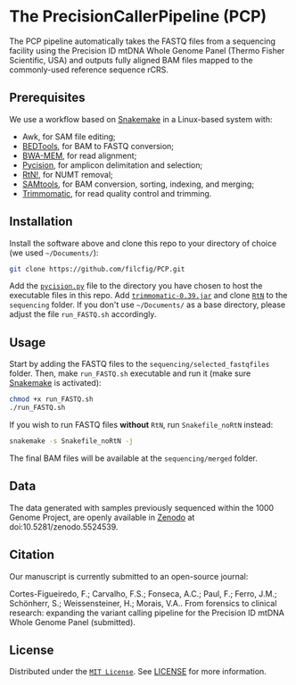 # The PrecisionCallerPipeline (PCP)

The PCP pipeline automatically takes the FASTQ files from a sequencing facility using the Precision ID mtDNA Whole Genome Panel (Thermo Fisher Scientific, USA) and outputs fully aligned BAM files mapped to the commonly-used reference sequence rCRS.

## Prerequisites

We use a workflow based on [Snakemake](https://snakemake.readthedocs.io/en/stable/) in a Linux-based system with:
- Awk, for SAM file editing;
- [BEDTools](https://bedtools.readthedocs.io/en/latest/), for BAM to FASTQ conversion;
- [BWA-MEM](https://github.com/lh3/bwa), for read alignment;
- [Pycision](https://github.com/Ahhgust/Pycision), for amplicon delimitation and selection;
- [RtN!](https://github.com/Ahhgust/RtN), for NUMT removal;
- [SAMtools](https://github.com/samtools/samtools), for BAM conversion, sorting, indexing, and merging;
- [Trimmomatic](https://github.com/usadellab/Trimmomatic), for read quality control and trimming.

## Installation

Install the software above and clone this repo to your directory of choice (we used `~/Documents/`): 

```bash
git clone https://github.com/filcfig/PCP.git
```

Add the [`pycision.py`](https://github.com/Ahhgust/Pycision) file to the directory you have chosen to host the executable files in this repo. Add [`trimmomatic-0.39.jar`](https://github.com/usadellab/Trimmomatic) and clone [`RtN`](https://github.com/Ahhgust/RtN) to the `sequencing` folder. If you don't use `~/Documents/` as a base directory, please adjust the file `run_FASTQ.sh` accordingly.

## Usage

Start by adding the FASTQ files to the `sequencing/selected_fastqfiles` folder. Then, make `run_FASTQ.sh` executable and run it (make sure [Snakemake](https://snakemake.readthedocs.io/en/stable/) is activated):

```bash
chmod +x run_FASTQ.sh
./run_FASTQ.sh
```

If you wish to run FASTQ files **without** `RtN`, run `Snakefile_noRtN` instead:
```bash
snakemake -s Snakefile_noRtN -j
```
The final BAM files will be available at the `sequencing/merged` folder.

## Data
The data generated with samples previously sequenced within the 1000 Genome Project, are openly available in [Zenodo](https://zenodo.org/) at doi:10.5281/zenodo.5524539.

## Citation
Our manuscript is currently submitted to an open-source journal:

Cortes-Figueiredo, F.; Carvalho, F.S.; Fonseca, A.C.; Paul, F.; Ferro, J.M.; Schönherr, S.; Weissensteiner, H.; Morais, V.A.. From forensics to clinical research: expanding the variant calling pipeline for the Precision ID mtDNA Whole Genome Panel (submitted).

## License
Distributed under the [`MIT License`](https://choosealicense.com/licenses/mit/). See [LICENSE](/LICENSE) for more information.
